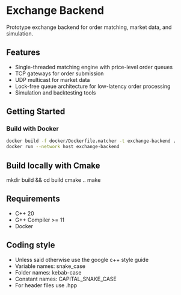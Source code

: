 # Exchange Backend

Prototype exchange backend for order matching, market data, and simulation.

## Features
- Single-threaded matching engine with price-level order queues
- TCP gateways for order submission
- UDP multicast for market data
- Lock-free queue architecture for low-latency order processing
- Simulation and backtesting tools

## Getting Started

### Build with Docker
```bash
docker build -f docker/Dockerfile.matcher -t exchange-backend .
docker run --network host exchange-backend
```

## Build locally with Cmake
mkdir build && cd build
cmake ..
make

## Requirements
- C++ 20
- G++ Compiler >= 11
- Docker

## Coding style
- Unless said otherwise use the google c++ style guide
- Variable names: snake_case
- Folder names: kebab-case
- Constant names: CAPITAL_SNAKE_CASE
- For header files use .hpp
